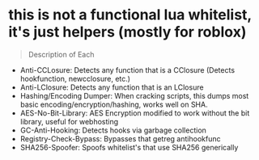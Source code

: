 # this is not a functional lua whitelist, it's just helpers (mostly for roblox)

> Description of Each
- Anti-CCLosure: Detects any function that is a CClosure (Detects hookfunction, newcclosure, etc.)
- Anti-LClosure: Detects any function that is an LClosure
- Hashing/Encoding Dumper: When cracking scripts, this dumps most basic encoding/encryption/hashing, works well on SHA.
- AES-No-Bit-Library: AES Encryption modified to work without the bit library, useful for webhosting
- GC-Anti-Hooking: Detects hooks via garbage collection
- Registry-Check-Bypass: Bypasses that getreg antihookfunc
- SHA256-Spoofer: Spoofs whitelist's that use SHA256 generically
